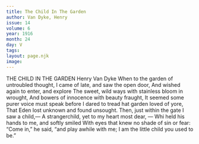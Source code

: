 ```yaml
---
title: The Child In The Garden
author: Van Dyke, Henry
issue: 14
volume: 6
year: 1916
month: 24
day: V
tags:
layout: page.njk
image:
---
```

THE CHILD IN THE GARDEN    Henry Van Dyke      When to the garden of untroubled thought,    I came of late, and saw the open door,    And wished again to enter, and explore   The sweet, wild ways with stainless bloom in wrought,   And bowers of innocence with beauty fraught,   It seemed some purer voice must speak before   I dared to tread hat garden loved of yore,   That Eden lost unknown and found unsought.   Then, just within the gate I saw a child,—   A strangerchild, yet to my heart most dear, —   Whi held his hands to me, and softly smiled    With eyes that knew no shade of sin or fear:   “Come in,” he said, “and play awhile with me;   I am the little child you used to be.”

